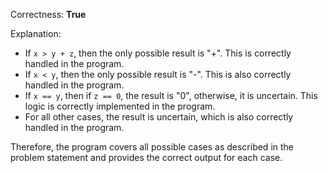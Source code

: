 Correctness: **True**

Explanation: 
- If `x > y + z`, then the only possible result is "+". This is correctly handled in the program.
- If `x < y`, then the only possible result is "-". This is also correctly handled in the program.
- If `x == y`, then if `z == 0`, the result is "0", otherwise, it is uncertain. This logic is correctly implemented in the program.
- For all other cases, the result is uncertain, which is also correctly handled in the program. 

Therefore, the program covers all possible cases as described in the problem statement and provides the correct output for each case.